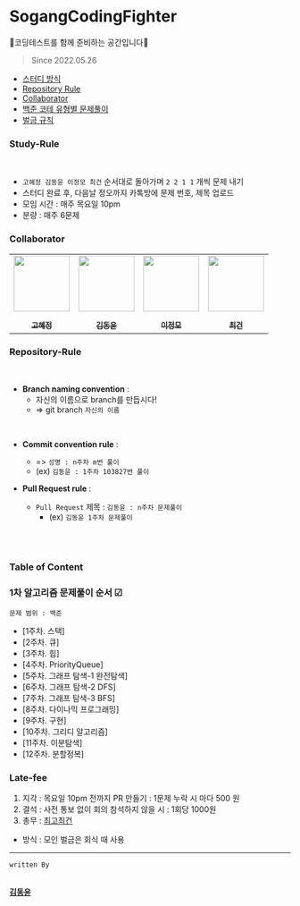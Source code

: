 # SogangCodingFighter
🚀코딩테스트를 함께 준비하는 공간입니다🚀

> Since 2022.05.26

  - [스터디 방식](#study-rule)
  - [Repository Rule](#repository-rule)
  - [Collaborator](#collaborator)
  - [백준 코테 유형별 문제풀이](#table-of-content)
  - [벌금 규칙](#late-fee)

 
### Study-Rule
<br>

- `고혜정 김동윤 이정모 최건` 순서대로 돌아가며 `2 2 1 1` 개씩 문제 내기 <br>
- 스터디 완료 후, 다음날 정오까지 카톡방에 문제 번호, 제목 업로드 <br>
- 모임 시간 : 매주 목요일 10pm <br>
- 분량 : 매주 6문제 <br>


### Collaborator

<p align="center">
  
<table align="center" >
   <tr>
        <td align="center"><a href="https://github.com/hjhjhj0028"><img src="https://github.com/hjhjhj0028.png" width="100px;" alt=""/><br /><sub><b><br/>고혜정</b></sub></a></td>
<td align="center"><a href="https://github.com/myway00"><img src="https://github.com/myway00.png" width="100px;" alt=""/><br /><sub><b><br/>김동윤</b></sub></a></td>
<td align="center"><a href="https://github.com/myway00"><img src="https://github.com/myway00.png" width="100px;" alt=""/><br /><sub><b><br/>이정모</b></sub></a></td>
<td align="center"><a href="https://github.com/MarsMan13"><img src="https://github.com/MarsMan13.png" width="100px;" alt=""/><br /><sub><b><br/>최건</b></sub></a></td>
     
</table>

</p>

### Repository-Rule
 <br>
 
- **Branch naming convention** : <br>
   - 자신의 이름으로 branch를 만듭시다!
   - => git branch `자신의 이름` 

 <br> 

- **Commit convention rule** : <br>
   - => `성명 : n주차 m번 풀이` 
   - (ex) `김동윤 : 1주차 103827번 풀이` 

- **Pull Request rule** : <br>
   - `Pull Request` 제목 : `김동윤 : n주차 문제풀이 `
      - (ex) `김동윤 1주차 문제풀이`<br><br>

 <br> 


### Table of Content

### 1차 알고리즘 문제풀이 순서 ☑
`문제 범위 : 백준`
- [1주차. 스택] 
- [2주차. 큐] 
- [3주차. 힙] 
- [4주차. PriorityQueue] 
- [5주차. 그래프 탐색-1 완전탐색] 
- [6주차. 그래프 탐색-2 DFS] 
- [7주차. 그래프 탐색-3 BFS] 
- [8주차. 다이나믹 프로그래밍] 
- [9주차. 구현] 
- [10주차. 그리디 알고리즘] 
- [11주차. 이분탐색] 
- [12주차. 분할정복] 

### Late-fee

1. 지각 : 목요일 10pm 전까지 PR 만들기 : 1문제 누락 시 마다 500 원 
2. 결석 : 사전 통보 없이 회의 참석하지 않을 시 : 1회당 1000원
3. 총무 : <a href="https://github.com/MarsMan13">최고최건</a>
- 방식 : 모인 벌금은 회식 때 사용

______________________________________________________________________________________________________________________________________________________
`written By `
 <td align="center"><a href="https://github.com/myway00"<sub><b><br/>김동윤</b></sub></a></td>
